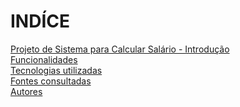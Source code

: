 # INDÍCE
[Projeto de Sistema para Calcular Salário - Introdução]()<br>
[Funcionalidades](#funcionalidades)  
[Tecnologias utilizadas](#tecnologias-utilizadas)  
[Fontes consultadas](#fontes-consultadas)  
[Autores](#autores) 